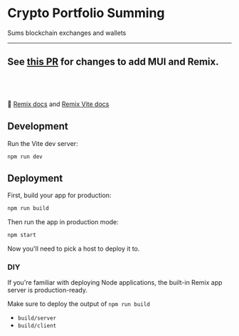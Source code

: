 # Crypto Portfolio Summing
Sums blockchain exchanges and wallets

---
See [this PR](https://github.com/mahmoudmoravej/remix-mui/pull/1) for changes to add MUI and Remix.
<br/><br/> 
--- 
<br/>

📖 [Remix docs](https://remix.run/docs) and  [Remix Vite docs](https://remix.run/docs/en/main/future/vite)

## Development

Run the Vite dev server:

```shellscript
npm run dev
```

## Deployment

First, build your app for production:

```sh
npm run build
```

Then run the app in production mode:

```sh
npm start
```

Now you'll need to pick a host to deploy it to.

### DIY

If you're familiar with deploying Node applications, the built-in Remix app server is production-ready.

Make sure to deploy the output of `npm run build`

- `build/server`
- `build/client`
